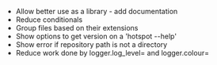 * Allow better use as a library - add documentation
* Reduce conditionals
* Group files based on their extensions
* Show options to get version on a 'hotspot --help'
* Show error if repository path is not a directory
* Reduce work done by logger.log_level= and logger.colour=
